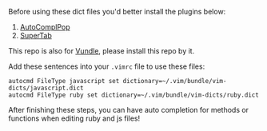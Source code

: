 Before using these dict files you'd better install the plugins below:  

1. [AutoComplPop](https://github.com/vim-scripts/AutoComplPop)
2. [SuperTab](https://github.com/vim-scripts/SuperTab)  

This repo is also for [Vundle](https://github.com/gmarik/Vundle.vim), please install this repo by it.    

Add these sentences into your ```.vimrc``` file to use these files:  

	autocmd FileType javascript set dictionary=~/.vim/bundle/vim-dicts/javascript.dict
	autocmd FileType ruby set dictionary=~/.vim/bundle/vim-dicts/ruby.dict  
	
After finishing these steps, you can have auto completion for methods or functions when editing ruby and js files!  

